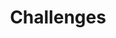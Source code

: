 ---
layout: page
title: Challenges
parent: "Advanced Google Earth Engine - Change Detection 2"
nav_order: 4
---